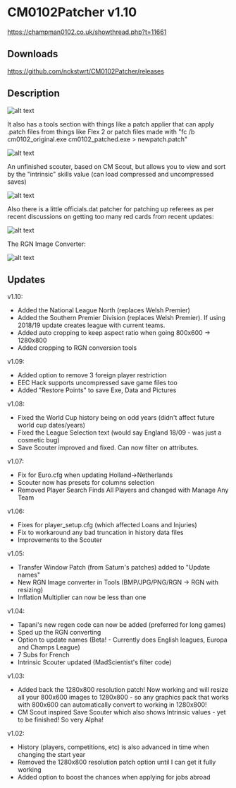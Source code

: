 # CM0102Patcher v1.10

https://champman0102.co.uk/showthread.php?t=11661

## Downloads

https://github.com/nckstwrt/CM0102Patcher/releases

## Description

![alt text](https://i.imgur.com/IL1wCgw.png)

It also has a tools section with things like a patch applier that can apply .patch files from things like Flex 2 or patch files made with "fc /b cm0102_original.exe cm0102_patched.exe > newpatch.patch"

![alt text](https://i.imgur.com/AW5dASG.png)

An unfinished scouter, based on CM Scout, but allows you to view and sort by the "intrinsic" skills value (can load compressed and uncompressed saves)

![alt text](https://i.imgur.com/LOMaY2W.png)

Also there is a little officials.dat patcher for patching up referees as per recent discussions on getting too many red cards from recent updates:

![alt text](https://i.imgur.com/6q6ltuS.png)

The RGN Image Converter:

![alt text](https://i.imgur.com/8vuKuwq.png)

## Updates

v1.10:
* Added the National League North (replaces Welsh Premier)
* Added the Southern Premier Division (replaces Welsh Premier). If using 2018/19 update creates league with current teams.
* Added auto cropping to keep aspect ratio when going 800x600 -> 1280x800
* Added cropping to RGN conversion tools

v1.09:
* Added option to remove 3 foreign player restriction
* EEC Hack supports uncompressed save game files too
* Added "Restore Points" to save Exe, Data and Pictures

v1.08:
* Fixed the World Cup history being on odd years (didn't affect future world cup dates/years)
* Fixed the League Selection text (would say England 18/09 - was just a cosmetic bug)
* Save Scouter improved and fixed. Can now filter on attributes.

v1.07:
* Fix for Euro.cfg when updating Holland->Netherlands
* Scouter now has presets for columns selection
* Removed Player Search Finds All Players and changed with Manage Any Team

v1.06:
* Fixes for player_setup.cfg (which affected Loans and Injuries)
* Fix to workaround any bad truncation in history data files
* Improvements to the Scouter

v1.05:
* Transfer Window Patch (from Saturn's patches) added to "Update names"
* New RGN Image converter in Tools (BMP/JPG/PNG/RGN -> RGN with resizing)
* Inflation Multiplier can now be less than one

v1.04:
* Tapani's new regen code can now be added (preferred for long games)
* Sped up the RGN converting
* Option to update names (Beta! - Currently does English leagues, Europa and Champs League)
* 7 Subs for French
* Intrinsic Scouter updated (MadScientist's filter code)

v1.03:
* Added back the 1280x800 resolution patch! Now working and will resize all your 800x600 images to 1280x800 - so any graphics pack that works with 800x600 can automatically convert to working in 1280x800!
* CM Scout inspired Save Scouter which also shows Intrinsic values - yet to be finished! So very Alpha!

v1.02:
* History (players, competitions, etc) is also advanced in time when changing the start year
* Removed the 1280x800 resolution patch option until I can get it fully working
* Added option to boost the chances when applying for jobs abroad
